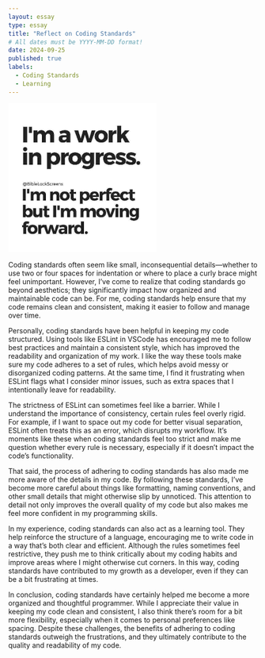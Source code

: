 ```yaml
---
layout: essay
type: essay
title: "Reflect on Coding Standards"
# All dates must be YYYY-MM-DD format!
date: 2024-09-25
published: true
labels:
  - Coding Standards
  - Learning
---
```

<img width="300px" class="rounded float-start pe-4" src="../img/WIP Quote.jpg">

Coding standards often seem like small, inconsequential details—whether to use two or four spaces for indentation or where to place a curly brace might feel unimportant. However, I’ve come to realize that coding standards go beyond aesthetics; they significantly impact how organized and maintainable code can be. For me, coding standards help ensure that my code remains clean and consistent, making it easier to follow and manage over time.

Personally, coding standards have been helpful in keeping my code structured. Using tools like ESLint in VSCode has encouraged me to follow best practices and maintain a consistent style, which has improved the readability and organization of my work. I like the way these tools make sure my code adheres to a set of rules, which helps avoid messy or disorganized coding patterns. At the same time, I find it frustrating when ESLint flags what I consider minor issues, such as extra spaces that I intentionally leave for readability.

The strictness of ESLint can sometimes feel like a barrier. While I understand the importance of consistency, certain rules feel overly rigid. For example, if I want to space out my code for better visual separation, ESLint often treats this as an error, which disrupts my workflow. It’s moments like these when coding standards feel too strict and make me question whether every rule is necessary, especially if it doesn’t impact the code’s functionality.

That said, the process of adhering to coding standards has also made me more aware of the details in my code. By following these standards, I’ve become more careful about things like formatting, naming conventions, and other small details that might otherwise slip by unnoticed. This attention to detail not only improves the overall quality of my code but also makes me feel more confident in my programming skills.

In my experience, coding standards can also act as a learning tool. They help reinforce the structure of a language, encouraging me to write code in a way that’s both clear and efficient. Although the rules sometimes feel restrictive, they push me to think critically about my coding habits and improve areas where I might otherwise cut corners. In this way, coding standards have contributed to my growth as a developer, even if they can be a bit frustrating at times.

In conclusion, coding standards have certainly helped me become a more organized and thoughtful programmer. While I appreciate their value in keeping my code clean and consistent, I also think there’s room for a bit more flexibility, especially when it comes to personal preferences like spacing. Despite these challenges, the benefits of adhering to coding standards outweigh the frustrations, and they ultimately contribute to the quality and readability of my code.
